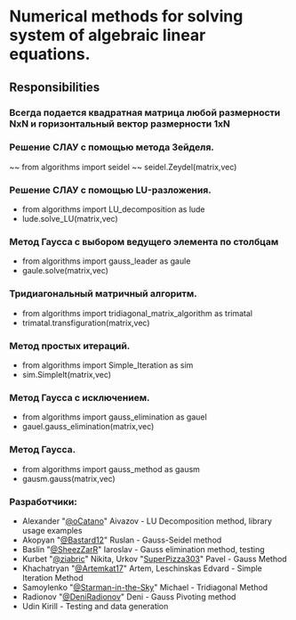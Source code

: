 # Numerical methods for solving system of algebraic linear equations.
## Responsibilities

### Всегда подается квадратная матрица любой размерности NxN и горизонтальный вектор размерности 1xN

### Решение СЛАУ с помощью метода Зейделя.
~~ from algorithms import seidel
~~ seidel.Zeydel(matrix,vec) 

### Решение СЛАУ с помощью LU-разложения.
- from algorithms import LU_decomposition as lude
- lude.solve_LU(matrix,vec) 

### Метод Гаусса с выбором ведущего элемента по столбцам
- from algorithms import gauss_leader as gaule
- gaule.solve(matrix,vec) 

### Тридиагональный матричный алгоритм.
- from algorithms import tridiagonal_matrix_algorithm as trimatal
- trimatal.transfiguration(matrix,vec) 

### Метод простых итераций.
- from algorithms import Simple_Iteration as sim
- sim.SimpleIt(matrix,vec) 

### Метод Гаусса с исключением.
- from algorithms import gauss_elimination as gauel
- gauel.gauss_elimination(matrix,vec) 

### Метод Гаусса.
- from algorithms import gauss_method as gausm
- gausm.gauss(matrix,vec) 

### Разработчики:
- Alexander "[@oCatano](https://github.com/oCatano)" Aivazov - LU Decomposition method, library usage examples
- Akopyan "[@Bastard12](https://github.com/Bastard12)" Ruslan - Gauss-Seidel method
- Baslin "[@SheezZarR](https://github.com/SheezZarR)" Iaroslav - Gauss elimination method, testing
- Kurbet "[@ziabric](https://github.com/ziabric)" Nikita, Urkov "[SuperPizza303](https://github.com/SuperPizza303)" Pavel - Gauss Method
- Khachatryan "[@Artemkat17](https://github.com/Artemkat17)" Artem, Leschinskas Edvard - Simple Iteration Method
- Samoylenko "[@Starman-in-the-Sky](https://github.com/Starman-in-the-sky)" Michael - Tridiagonal Method
- Radionov "[@DeniRadionov](https://github.com/DeniRadionov)" Deni - Gauss Pivoting method
- Udin Kirill - Testing and data generation
